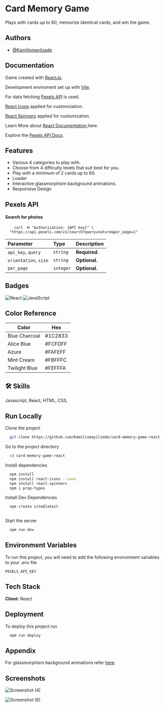 
# Card Memory Game

Plays with cards up to 60, memorize identical cards, and win the game.


## Authors

- [@Kamilismayilzade](https://www.github.com/Kamilismayilzade)


## Documentation

Game created with [ReactJs](https://reactjs.org/).

Development enviroment set up with [Vite](https://vitejs.dev/guide/).


For data fetching [Pexels API](https://react-icons.github.io/react-icons/) is used.

[React Icons](https://react-icons.github.io/react-icons/) applied for customization. 

[React Spinners](https://www.npmjs.com/package/react-spinners) applied for customization. 

Learn More about [React Documentation ](https://beta.reactjs.org/) here.


Explore the [Pexels API Docs](https://www.pexels.com/api/documentation/).


## Features

- Various 4 categories to play with.
- Choose from 4 difficulty levels that suit best for you.
- Play with a minimum of 2 cards up to 60.
- Loader
- Interactive glassmorphism background animations.
- Responsive Design 



## Pexels API

#### Search for photos

```http
    curl -H "Authorization: {API key}" \
  "https://api.pexels.com/v1/search?query=nature&per_page=1"

```

| Parameter | Type     | Description                |
| :-------- | :------- | :------------------------- |
| `api_key`, `query`  | `string` | **Required**.  |
| `orientation`, `size` | `string` | **Optional**. |
| `per_page` | `integer` | **Optional**. |







## Badges



![React](https://img.shields.io/badge/react-%2320232a.svg?style=flat&logo=react&logoColor=%2361DAFB)
![JavaScript](https://img.shields.io/badge/javascript-%23323330.svg?style=flat&logo=javascript&logoColor=%23F7DF1E)
## Color Reference

| Color             | Hex                                                                |
| ----------------- | ------------------------------------------------------------------ |
| Blue Charcoal | #1C2833 |
| Alice Blue | #FCFDFF |
| Azure  | #FAFEFF |
| Mint Cream |  #FBFFFC |
| Twilight Blue |  #FEFFFA |



## 🛠 Skills
Javascript, React, HTML, CSS,


## Run Locally

Clone the project

```bash
  git clone https://github.com/Kamilismayilzade/card-memory-game-react
```

Go to the project directory

```bash
  cd card-memory-game-react
```

Install dependencies

```bash
  npm install
  npm install react-icons --save
  npm install react-spinners
  npm i prop-types

```

Install Dev Dependencies

```bash
  npm create vite@latest
  
```

Start the server

```bash
  npm run dev
```


## Environment Variables

To run this project, you will need to add the following environment variables to your .env file

`PEXELS_API_KEY`




## Tech Stack

**Client:** React




## Deployment

To deploy this project run

```bash
  npm run deploy
```


## Appendix


For glassmorphism background animations refer [here](https://codepen.io/jspilka95/pen/vYXXWOE).

## Screenshots


![Screenshot (4)](https://user-images.githubusercontent.com/84046930/217242439-37c3c8c8-c2a1-48ca-b8fd-8983422bf289.png)


![Screenshot (6)](https://user-images.githubusercontent.com/84046930/217242443-e8f52599-2489-4ccd-be75-9527fe45fcbe.png)

